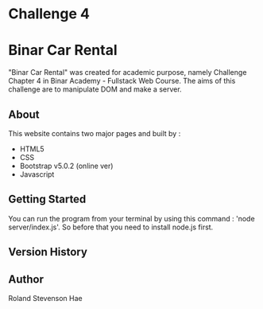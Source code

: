 # Challenge 4

# Binar Car Rental
"Binar Car Rental" was created for academic purpose, namely Challenge Chapter 4 in Binar Academy - Fullstack Web Course. The aims of this challenge are to manipulate DOM and make a server.

## About
This website contains two major pages and built by :
- HTML5
- CSS
- Bootstrap v5.0.2 (online ver)
- Javascript

## Getting Started
You can run the program from your terminal by using this command : 'node server/index.js'. So before that you need to install node.js first. 

## Version History

## Author
Roland Stevenson Hae

